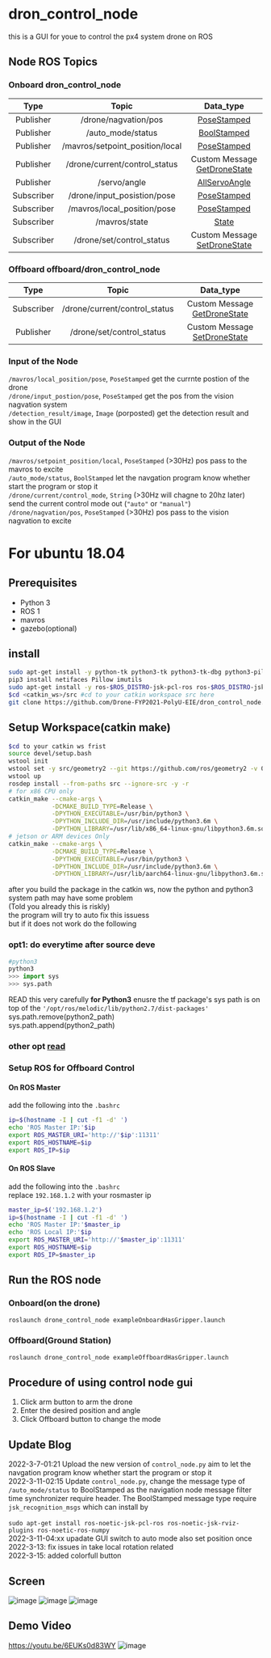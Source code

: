 # dron_control_node
this is a GUI for youe to control the px4 system drone on ROS
## Node ROS Topics
### Onboard dron_control_node
|Type|Topic|Data_type|
|:---:|:---:|:---:|
|Publisher| /drone/nagvation/pos| [PoseStamped](http://docs.ros.org/en/noetic/api/geometry_msgs/html/msg/PoseStamped.html)|
|Publisher| /auto_mode/status| [BoolStamped](http://docs.ros.org/en/indigo/api/jsk_recognition_msgs/html/msg/BoolStamped.html)|
|Publisher| /mavros/setpoint_position/local| [PoseStamped](http://docs.ros.org/en/noetic/api/geometry_msgs/html/msg/PoseStamped.html)|
|Publisher| /drone/current/control_status| Custom Message [GetDroneState](https://github.com/Drone-FYP2021-PolyU-EIE/dron_control_node/tree/master/drone_control_msgs)|
|Publisher| /servo/angle| [AllServoAngle](https://github.com/Drone-FYP2021-PolyU-EIE/ROS_CircuitPython_ServoKit)|
|Subscriber| /drone/input_posistion/pose| [PoseStamped](http://docs.ros.org/en/noetic/api/geometry_msgs/html/msg/PoseStamped.html)|
|Subscriber| /mavros/local_position/pose| [PoseStamped](http://docs.ros.org/en/noetic/api/geometry_msgs/html/msg/PoseStamped.html)|
|Subscriber| /mavros/state| [State](http://docs.ros.org/en/melodic/api/mavros_msgs/html/msg/State.html)|
|Subscriber| /drone/set/control_status| Custom Message [SetDroneState](https://github.com/Drone-FYP2021-PolyU-EIE/dron_control_node/tree/master/drone_control_msgs)|
### Offboard offboard/dron_control_node
|Type|Topic|Data_type|
|:---:|:---:|:---:|
|Subscriber| /drone/current/control_status| Custom Message [GetDroneState](https://github.com/Drone-FYP2021-PolyU-EIE/dron_control_node/tree/master/drone_control_msgs)|
|Publisher| /drone/set/control_status| Custom Message [SetDroneState](https://github.com/Drone-FYP2021-PolyU-EIE/dron_control_node/tree/master/drone_control_msgs)|
### Input of the Node
`/mavros/local_position/pose`, `PoseStamped` get the currnte postion of the drone               
`/drone/input_postion/pose`, `PoseStamped` get the pos from the vision nagvation system                         
`/detection_result/image`, `Image` (porposted) get the detection result and show in the GUI
                    
### Output of the Node  
`/mavros/setpoint_position/local`, `PoseStamped` (>30Hz) pos pass to the mavros to excite       
`/auto_mode/status`, `BoolStamped` let the navgation program know whether start the program or stop it                       
`/drone/current/control_mode`, `String` (>30Hz will chagne to 20hz later) send the current control mode out (`"auto"` or `"manual"`)                       
`/drone/nagvation/pos`, `PoseStamped` (>30Hz) pos pass to the vision nagvation to excite

# For ubuntu 18.04
## Prerequisites
* Python 3
* ROS 1
* mavros
* gazebo(optional)
## install
```bash
sudo apt-get install -y python-tk python3-tk python3-tk-dbg python3-pil python3-pil.imagetk
pip3 install netifaces Pillow imutils
sudo apt-get install -y ros-$ROS_DISTRO-jsk-pcl-ros ros-$ROS_DISTRO-jsk-rviz-plugins ros-$ROS_DISTRO-ros-numpy
$cd <catkin_ws>/src #cd to your catkin workspace src here
git clone https://github.com/Drone-FYP2021-PolyU-EIE/dron_control_node.git
```
## Setup Workspace(catkin make)
```bash
$cd to your catkin ws frist
source devel/setup.bash
wstool init
wstool set -y src/geometry2 --git https://github.com/ros/geometry2 -v 0.6.5
wstool up
rosdep install --from-paths src --ignore-src -y -r
# for x86 CPU only
catkin_make --cmake-args \
            -DCMAKE_BUILD_TYPE=Release \
            -DPYTHON_EXECUTABLE=/usr/bin/python3 \
            -DPYTHON_INCLUDE_DIR=/usr/include/python3.6m \
            -DPYTHON_LIBRARY=/usr/lib/x86_64-linux-gnu/libpython3.6m.so
# jetson or ARM devices Only 
catkin_make --cmake-args \
            -DCMAKE_BUILD_TYPE=Release \
            -DPYTHON_EXECUTABLE=/usr/bin/python3 \
            -DPYTHON_INCLUDE_DIR=/usr/include/python3.6m \
            -DPYTHON_LIBRARY=/usr/lib/aarch64-linux-gnu/libpython3.6m.so
```
after you build the package in the catkin ws, now the python and python3 system path may have some problem    
(Told you already this is riskly)      
the program will try to auto fix this issuess  
but if it does not work do the following
### opt1: do everytime after source deve
```python
#python3
python3 
>>> import sys
>>> sys.path
```
READ this very carefully
**for Python3** enusre the tf package's sys path is on top of the `'/opt/ros/melodic/lib/python2.7/dist-packages'`
sys.path.remove(python2_path)                   
sys.path.append(python2_path)                   
### other opt [read](https://stackoverflow.com/questions/31414041/how-to-prepend-a-path-to-sys-path-in-python?answertab=votes)                  

### Setup ROS for Offboard Control
#### On ROS Master
add the following into the `.bashrc`                        
```bash
ip=$(hostname -I | cut -f1 -d' ')
echo 'ROS Master IP:'$ip
export ROS_MASTER_URI='http://'$ip':11311'
export ROS_HOSTNAME=$ip
export ROS_IP=$ip
```
#### On ROS Slave
add the following into the `.bashrc`   
replace `192.168.1.2` with your rosmaster ip    
```bash
master_ip=$('192.168.1.2')
ip=$(hostname -I | cut -f1 -d' ')
echo 'ROS Master IP:'$master_ip
echo 'ROS Local IP:'$ip
export ROS_MASTER_URI='http://'$master_ip':11311'
export ROS_HOSTNAME=$ip
export ROS_IP=$master_ip
```
## Run the ROS node
### Onboard(on the drone)
```bash
roslaunch drone_control_node exampleOnboardHasGripper.launch
```
### Offboard(Ground Station)
```bash
roslaunch drone_control_node exampleOffboardHasGripper.launch
```

## Procedure of using control node gui
1. Click arm button to arm the drone
2. Enter the desired position and angle
3. Click Offboard button to change the mode

## Update Blog
2022-3-7-01:21 Upload the new version of `control_node.py` aim to let the navgation program know whether start the program or stop it <br />
2022-3-11-02:15 Update `control_node.py`, change the message type of `/auto_mode/status` to BoolStamped as the navigation node message filter time synchronizer require header. The BoolStamped message type require `jsk_recognition_msgs` which can install by  <br />                        
`sudo apt-get install ros-noetic-jsk-pcl-ros ros-noetic-jsk-rviz-plugins ros-noetic-ros-numpy`              
2022-3-11-04:xx upadate GUI switch to auto mode also set position once              
2022-3-13: fix issues in take local rotation related          
2022-3-15: added colorfull button

## Screen
![image](https://user-images.githubusercontent.com/45313904/160270885-29227eef-3b75-47e8-a2c8-ec4a1acfe1b0.png)
![image](https://user-images.githubusercontent.com/45313904/160272915-c6def331-d825-4f6c-af4b-eeddae91650c.png)
![image](https://user-images.githubusercontent.com/45313904/161622382-4498c14f-d986-4040-a0fc-77b88f0c1557.png)

## Demo Video
https://youtu.be/6EUKs0d83WY
![image](https://user-images.githubusercontent.com/45313904/164148562-26323d6c-7d7a-4c17-b76c-3a00af24523f.png)
